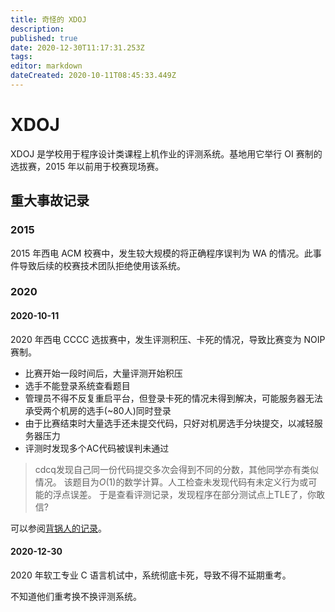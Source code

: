 ```yaml
---
title: 奇怪的 XDOJ
description: 
published: true
date: 2020-12-30T11:17:31.253Z
tags: 
editor: markdown
dateCreated: 2020-10-11T08:45:33.449Z
---
```


# XDOJ

XDOJ 是学校用于程序设计类课程上机作业的评测系统。基地用它举行 OI 赛制的选拔赛，2015 年以前用于校赛现场赛。

## 重大事故记录

### 2015

2015 年西电 ACM 校赛中，发生较大规模的将正确程序误判为 WA 的情况。此事件导致后续的校赛技术团队拒绝使用该系统。

### 2020

#### 2020-10-11

2020 年西电 CCCC 选拔赛中，发生评测积压、卡死的情况，导致比赛变为 NOIP 赛制。
* 比赛开始一段时间后，大量评测开始积压
* 选手不能登录系统查看题目
* 管理员不得不反复重启平台，但登录卡死的情况未得到解决，可能服务器无法承受两个机房的选手(~80人)同时登录
* 由于比赛结束时大量选手还未提交代码，只好对机房选手分块提交，以减轻服务器压力
* 评测时发现多个AC代码被误判未通过

> cdcq发现自己同一份代码提交多次会得到不同的分数，其他同学亦有类似情况。
> 该题目为$O(1)$的数学计算。人工检查未发现代码有未定义行为或可能的浮点误差。
> 于是查看评测记录，发现程序在部分测试点上TLE了，你敢信?

可以参阅[背锅人的记录](/person/xry111/misc/2020-cccc-xtsc)。

#### 2020-12-30

2020 年软工专业 C 语言机试中，系统彻底卡死，导致不得不延期重考。

不知道他们重考换不换评测系统。